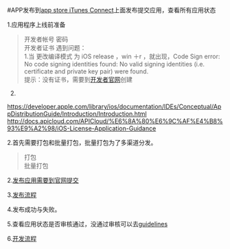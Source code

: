 
#APP发布到[app store iTunes Connect](https://itunesconnect.apple.com)上面发布提交应用，查看所有应用状态  

1.应用程序上线前准备  
> 开发者帐号 密码  
> 开发者证书
 遇到问题：  
 1.当 更改编译模式 为 iOS release ，win ＋r ，就出现，Code Sign error: No code signing identities found: No valid signing identities (i.e. certificate and private key pair) were found.  
 提示：没有证书，需要到[开发者官网](https://developer.apple.com/account)创建  
 2.
 https://developer.apple.com/library/ios/documentation/IDEs/Conceptual/AppDistributionGuide/Introduction/Introduction.html http://docs.apicloud.com/APICloud/%E6%8A%80%E6%9C%AF%E4%B8%93%E9%A2%98/iOS-License-Application-Guidance
 
 
2.首先需要打包和批量打包，批量打包为了多渠道分发。   
> 打包  
> 批量打包

2.[发布应用需要到官网提交](https://www.pgyer.com/doc/view/build_ipa)  

3.[发布流程](http://jingyan.baidu.com/article/5553fa82c861ac65a2393485.html)    

4.发布成功与失败。  

5.查看应用状态是否审核通过，没通过审核可以去[guidelines](https://developer.apple.com/app-store/review/guidelines/)  

6.[开发流程](https://github.com/leecade/ios-dev-flow)
